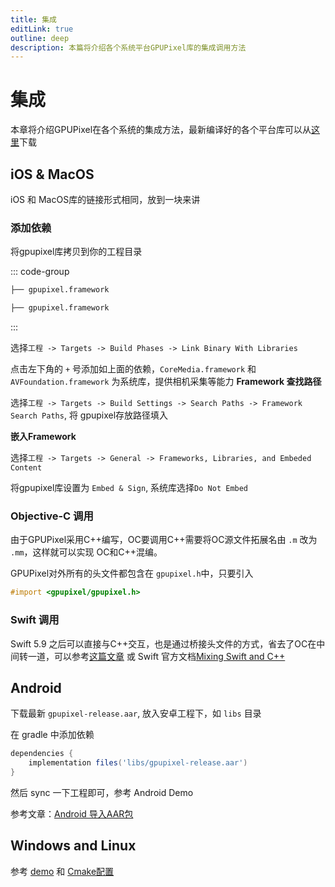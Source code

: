 ```yaml
---
title: 集成
editLink: true
outline: deep
description: 本篇将介绍各个系统平台GPUPixel库的集成调用方法
---
```

 
# 集成

本章将介绍GPUPixel在各个系统的集成方法，最新编译好的各个平台库可以从[这里](https://github.com/pixpark/gpupixel/releases/latest)下载

## iOS & MacOS

iOS 和 MacOS库的链接形式相同，放到一块来讲

### 添加依赖

将gpupixel库拷贝到你的工程目录

::: code-group
```bash [iOS]
├── gpupixel.framework
```
```bash [MacOS]
├── gpupixel.framework
```
:::

选择`工程 -> Targets -> Build Phases -> Link Binary With Libraries`

点击左下角的 `+` 号添加如上面的依赖，`CoreMedia.framework` 和 `AVFoundation.framework` 为系统库，提供相机采集等能力
**Framework 查找路径**

选择`工程 -> Targets -> Build Settings -> Search Paths -> Framework Search Paths`, 将 gpupixel存放路径填入

**嵌入Framework**

选择`工程 -> Targets -> General -> Frameworks, Libraries, and Embeded Content`

将gpupixel库设置为 `Embed & Sign`, 系统库选择` Do Not Embed `

### Objective-C 调用

由于GPUPixel采用C++编写，OC要调用C++需要将OC源文件拓展名由 `.m` 改为 `.mm`，这样就可以实现 OC和C++混编。

GPUPixel对外所有的头文件都包含在 `gpupixel.h`中，只要引入 

```objective-c
#import <gpupixel/gpupixel.h>
``` 

### Swift 调用
Swift 5.9 之后可以直接与C++交互，也是通过桥接头文件的方式，省去了OC在中间转一道，可以参考[这篇文章](https://cloud.tencent.com/developer/article/2312347) 或 Swift 官方文档[Mixing Swift and C++](https://www.swift.org/documentation/cxx-interop/#calling-c-functions)

## Android

下载最新 `gpupixel-release.aar`, 放入安卓工程下，如 `libs` 目录

在 gradle 中添加依赖

```gradle
dependencies {
    implementation files('libs/gpupixel-release.aar')
}
```
然后 sync 一下工程即可，参考 Android Demo

参考文章：[Android 导入AAR包](https://juejin.cn/post/7226600031569510459)

## Windows and Linux
参考 [demo](https://github.com/pixpark/gpupixel/blob/main/demo/desktop/app.cc) 和 [Cmake配置](https://github.com/pixpark/gpupixel/blob/main/demo/CMakeLists.txt)